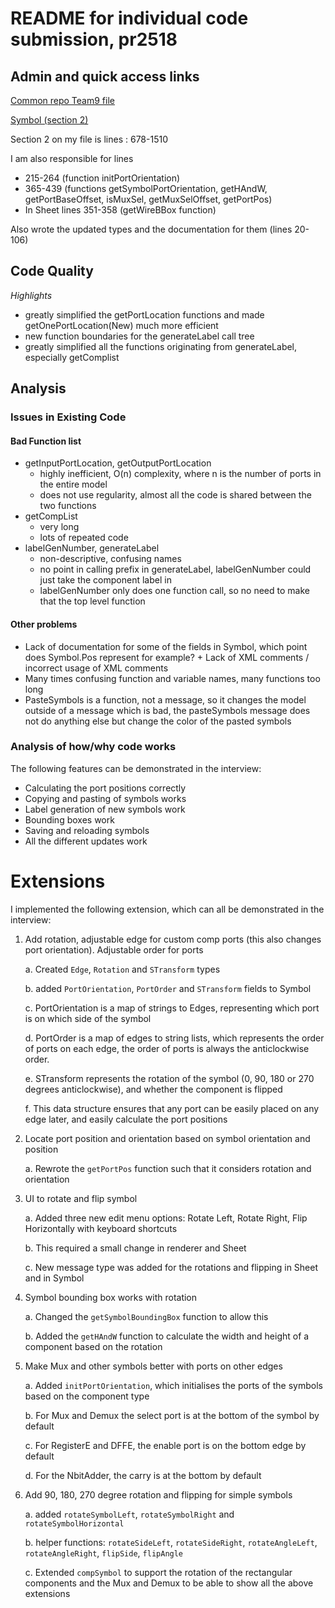# README for individual code submission, pr2518

## Admin and quick access links

[Common repo Team9 file](https://github.com/tomcl/hlp22docs/blob/main/Team9.md)

[Symbol (section 2)](src/Renderer/DrawBlock/Symbol.fs)

Section 2 on my file is lines : 678-1510

I am also responsible for lines 
* 215-264 (function initPortOrientation)
* 365-439 (functions getSymbolPortOrientation, getHAndW, getPortBaseOffset, isMuxSel, getMuxSelOffset, getPortPos)
* In Sheet lines 351-358 (getWireBBox function)

Also wrote the updated types and the documentation for them (lines 20-106)


## Code Quality

*Highlights*

* greatly simplified the getPortLocation functions and made getOnePortLocation(New) much more efficient
* new function boundaries for the generateLabel call tree
* greatly simplified all the functions originating from generateLabel, especially getComplist


## Analysis

### Issues in Existing Code

#### Bad Function list

* getInputPortLocation, getOutputPortLocation 
    * highly inefficient, O(n) complexity, where n is the number of ports in the entire model
    * does not use regularity, almost all the code is shared between the two functions
* getCompList
    * very long
    * lots of repeated code
* labelGenNumber, generateLabel
    * non-descriptive, confusing names
    * no point in calling prefix in generateLabel, labelGenNumber could just take the component label in
    * labelGenNumber only does one function call, so no need to make that the top level function

#### Other problems

* Lack of documentation for some of the fields in Symbol, which point does Symbol.Pos represent for example? + Lack of XML comments / incorrect usage of XML comments
* Many times confusing function and variable names, many functions too long
* PasteSymbols is a function, not a message, so it changes the model outside of a message which is bad, the pasteSymbols message does not do anything else but change the color of the pasted symbols

### Analysis of how/why code works

The following features can be demonstrated in the interview:

* Calculating the port positions correctly
* Copying and pasting of symbols works
* Label generation of new symbols work
* Bounding boxes work
* Saving and reloading symbols
* All the different updates work

# Extensions

I implemented the following extension, which can all be demonstrated in the interview:

1. Add rotation, adjustable edge for custom comp ports (this also changes port
orientation). Adjustable order for ports

    a. Created `Edge`, `Rotation` and `STransform` types

    b. added `PortOrientation`, `PortOrder` and `STransform` fields to Symbol

    c. PortOrientation is a map of strings to Edges, representing which port is on which side of the symbol

    d. PortOrder is a map of edges to string lists, which represents the order of ports on each edge, the order of ports is always the anticlockwise order.

    e. STransform represents the rotation of the symbol (0, 90, 180 or 270 degrees anticlockwise), and whether the component is flipped

    f. This data structure ensures that any port can be easily placed on any edge later, and easily calculate the port positions

2. Locate port position and orientation based on symbol orientation and position

    a. Rewrote the `getPortPos` function such that it considers rotation and orientation
3. UI to rotate and flip symbol

    a. Added three new edit menu options: Rotate Left, Rotate Right, Flip Horizontally with keyboard shortcuts

    b. This required a small change in renderer and Sheet

    c. New message type was added for the rotations and flipping in Sheet and in Symbol

4. Symbol bounding box works with rotation

    a. Changed the `getSymbolBoundingBox` function to allow this

    b. Added the `getHAndW` function to calculate the width and height of a component based on the rotation

5. Make Mux and other symbols better with ports on other edges

    a. Added `initPortOrientation`, which initialises the ports of the symbols based on the component type

    b. For Mux and Demux the select port is at the bottom of the symbol by default

    c. For RegisterE and DFFE, the enable port is on the bottom edge by default

    d. For the NbitAdder, the carry is at the bottom by default

6. Add 90, 180, 270 degree rotation and flipping for simple symbols

    a. added `rotateSymbolLeft`, `rotateSymbolRight` and `rotateSymbolHorizontal`

    b. helper functions: `rotateSideLeft`, `rotateSideRight`, `rotateAngleLeft`, `rotateAngleRight`, `flipSide`, `flipAngle`

    c. Extended `compSymbol` to support the rotation of the rectangular components and the Mux and Demux to be able to show all the above extensions



